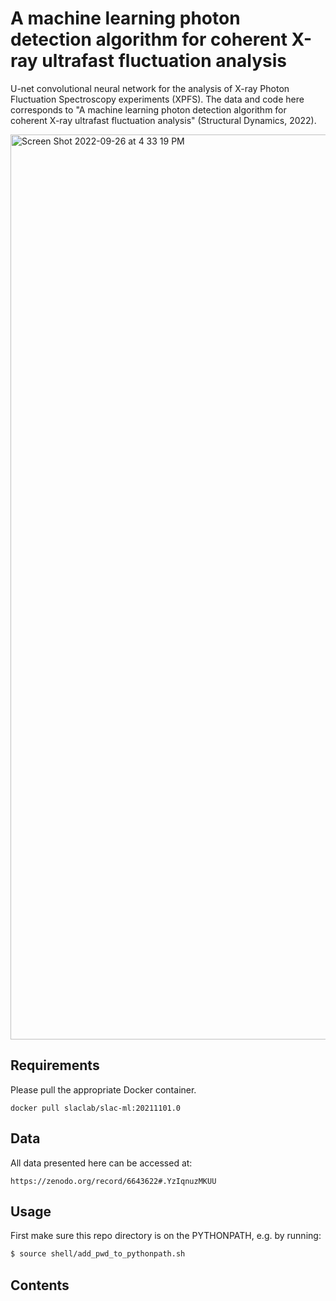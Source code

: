 # A machine learning photon detection algorithm for coherent X-ray ultrafast fluctuation analysis

U-net convolutional neural network for the analysis of X-ray Photon Fluctuation Spectroscopy experiments (XPFS). The data and code here corresponds to "A machine learning photon detection algorithm for coherent X-ray ultrafast fluctuation analysis" (Structural Dynamics, 2022). 

<img width="1448" alt="Screen Shot 2022-09-26 at 4 33 19 PM" src="https://user-images.githubusercontent.com/39596225/192398754-1d2a5e2e-2142-4c9d-86e7-78da35966fdb.png">

## Requirements

Please pull the appropriate Docker container.

```
docker pull slaclab/slac-ml:20211101.0
```

## Data

All data presented here can be accessed at: 

```
https://zenodo.org/record/6643622#.YzIqnuzMKUU
```

## Usage

First make sure this repo directory is on the PYTHONPATH, e.g. by running:
```bash
$ source shell/add_pwd_to_pythonpath.sh
```

## Contents

